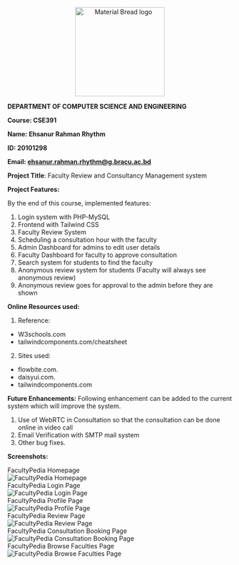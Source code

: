 <p align="center" style="margin-bottom: 0px !important;">
  <img width="200" src="https://upload.wikimedia.org/wikipedia/commons/thumb/1/1a/Brac_University_Logo.png/432px-Brac_University_Logo.png" alt="Material Bread logo" align="center">
</p>

**DEPARTMENT OF COMPUTER SCIENCE AND ENGINEERING**

**Course: CSE391**

**Name: Ehsanur Rahman Rhythm**

**ID: 20101298**

**Email: ehsanur.rahman.rhythm@g.bracu.ac.bd**

**Project Title**: Faculty Review and Consultancy Management system

**Project Features:**

By the end of this course, implemented features:

1. Login system with PHP-MySQL
2. Frontend with Tailwind CSS
3. Faculty Review System
4. Scheduling a consultation hour with the faculty
5. Admin Dashboard for admins to edit user details
6. Faculty Dashboard for faculty to approve consultation
7. Search system for students to find the faculty
8. Anonymous review system for students (Faculty will always see anonymous review)
9. Anonymous review goes for approval to the admin before they are shown


**Online Resources used:** 

1. Reference:

* W3schools.com
* tailwindcomponents.com/cheatsheet

2. Sites used:
  - flowbite.com.
  - daisyui.com.
  - tailwindcomponents.com

**Future Enhancements:** Following enhancement can be added to the current system which will improve the system.
1. Use of WebRTC in Consultation so that the consultation can be done online in video call
2. Email Verification with SMTP mail system
3. Other bug fixes.

**Screenshots:**<br>
<figcaption>FacultyPedia Homepage</figcaption>
<img src="https://i.vgy.me/J1s2O9.png" alt="FacultyPedia Homepage" style=""/><br>
<figcaption>FacultyPedia Login Page</figcaption>
<img src="https://i.vgy.me/MA1yq7.png" alt="FacultyPedia Login Page" style=""/><br>
<figcaption>FacultyPedia Profile Page</figcaption>
<img src="https://i.vgy.me/ge5UIZ.png" alt="FacultyPedia Profile Page" style=""/><br>
<figcaption>FacultyPedia Review Page</figcaption>
<img src="https://i.vgy.me/q6gHlb.png" alt="FacultyPedia Review Page" style=""/><br>
<figcaption>FacultyPedia Consultation Booking Page</figcaption>
<img src="https://i.vgy.me/NzxeQi.png" alt="FacultyPedia Consultation Booking Page" style=""/><br>
<figcaption>FacultyPedia Browse Faculties Page</figcaption>
<img src="https://i.vgy.me/fscS1M.png" alt="FacultyPedia Browse Faculties Page" style=""/>

